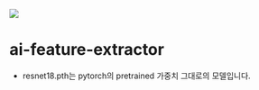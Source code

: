 ![](https://img.shields.io/badge/python-3.8.13-blue)
# ai-feature-extractor


- resnet18.pth는 pytorch의 pretrained 가중치 그대로의 모델입니다.

